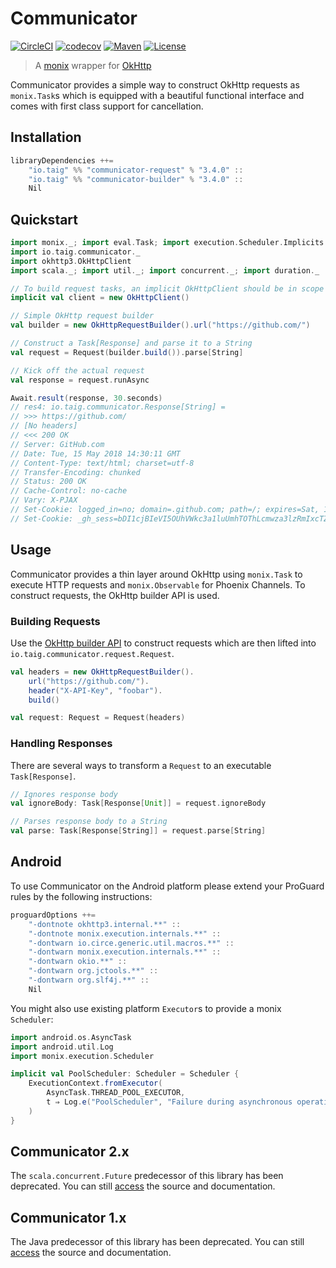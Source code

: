 # Communicator

[![CircleCI](https://circleci.com/gh/Taig/communicator/tree/master.svg?style=shield)](https://circleci.com/gh/Taig/communicator/tree/master)
[![codecov](https://codecov.io/gh/Taig/communicator/branch/master/graph/badge.svg)](https://codecov.io/gh/Taig/communicator)
[![Maven](https://img.shields.io/maven-central/v/io.taig/communicator_2.12.svg)](https://search.maven.org/#search%7Cgav%7C1%7Cg%3A%22io.taig%22%20AND%20a%3A%22communicator_2.12%22)
[![License](https://img.shields.io/badge/license-MIT-blue.svg)](https://raw.githubusercontent.com/Taig/Communicator/master/LICENSE)

> A [monix][1] wrapper for [OkHttp][2]

Communicator provides a simple way to construct OkHttp requests as `monix.Task`s which is equipped with a beautiful functional interface and comes with first class support for cancellation.

## Installation

```scala
libraryDependencies ++=
    "io.taig" %% "communicator-request" % "3.4.0" ::
    "io.taig" %% "communicator-builder" % "3.4.0" ::
    Nil
```

## Quickstart

```scala
import monix._; import eval.Task; import execution.Scheduler.Implicits.global
import io.taig.communicator._
import okhttp3.OkHttpClient
import scala._; import util._; import concurrent._; import duration._

// To build request tasks, an implicit OkHttpClient should be in scope
implicit val client = new OkHttpClient()

// Simple OkHttp request builder
val builder = new OkHttpRequestBuilder().url("https://github.com/")

// Construct a Task[Response] and parse it to a String
val request = Request(builder.build()).parse[String]

// Kick off the actual request
val response = request.runAsync
```

```scala
Await.result(response, 30.seconds)
// res4: io.taig.communicator.Response[String] =
// >>> https://github.com/
// [No headers]
// <<< 200 OK
// Server: GitHub.com
// Date: Tue, 15 May 2018 14:30:11 GMT
// Content-Type: text/html; charset=utf-8
// Transfer-Encoding: chunked
// Status: 200 OK
// Cache-Control: no-cache
// Vary: X-PJAX
// Set-Cookie: logged_in=no; domain=.github.com; path=/; expires=Sat, 15 May 2038 14:30:11 -0000; secure; HttpOnly
// Set-Cookie: _gh_sess=bDI1cjBIeVI5OUhVWkc3a1luUmhTOThLcmwza3lzRmIxcTZiVW96ZVR3c1MvbE1KdnVxWW1WbW8ydXZoSHRldG5lYUFpVDZxc0VpWG5RUzI1blg3L09ocXBJSlhMbWJXWXR3aTN2L1dSRW9US3hpT2phdDB1Tk5YalArWXJoSzZ3NHJLRU1hUVRQM1lBTFNIZURZKzViNkJFQXZndHo4L1RqNXZ4WU1jRFpTeWN2WGlPSUVDemRGZHBPaWMrL2U0L0FnQkVjQWxaWDN3em1kOE1DZjU1QT09LS1xYkhza2JYSEtaVVNlR3c5eC9ZZU9BPT0%3D--fdd3db255410f14b220b258041c1fec84c563f5a; p...
```

## Usage

Communicator provides a thin layer around OkHttp using `monix.Task` to execute HTTP requests and `monix.Observable` for Phoenix Channels. To construct requests, the OkHttp builder API is used.

### Building Requests

Use the [OkHttp builder API][2] to construct requests which are then lifted into `io.taig.communicator.request.Request`.

```scala
val headers = new OkHttpRequestBuilder().
    url("https://github.com/").
    header("X-API-Key", "foobar").
    build()

val request: Request = Request(headers)
```

### Handling Responses

There are several ways to transform a `Request` to an executable `Task[Response]`.

```scala
// Ignores response body
val ignoreBody: Task[Response[Unit]] = request.ignoreBody

// Parses response body to a String
val parse: Task[Response[String]] = request.parse[String]
```

## Android

To use Communicator on the Android platform please extend your ProGuard rules by the following instructions:

```scala
proguardOptions ++=
    "-dontnote okhttp3.internal.**" ::
    "-dontnote monix.execution.internals.**" ::
    "-dontwarn io.circe.generic.util.macros.**" ::
    "-dontwarn monix.execution.internals.**" ::
    "-dontwarn okio.**" ::
    "-dontwarn org.jctools.**" ::
    "-dontwarn org.slf4j.**" ::
    Nil
```

You might also use existing platform `Executor`s to provide a monix `Scheduler`:

```scala
import android.os.AsyncTask
import android.util.Log
import monix.execution.Scheduler

implicit val PoolScheduler: Scheduler = Scheduler {
    ExecutionContext.fromExecutor(
        AsyncTask.THREAD_POOL_EXECUTOR,
        t ⇒ Log.e("PoolScheduler", "Failure during asynchronous operation", t)
    )
}
```

## Communicator 2.x

The `scala.concurrent.Future` predecessor of this library has been deprecated. You can still [access][3] the source and documentation.

## Communicator 1.x

The Java predecessor of this library has been deprecated. You can still [access][4] the source and documentation.

[1]: https://monix.io/
[2]: http://square.github.io/okhttp/
[3]: https://github.com/Taig/Communicator/tree/2.3.2
[4]: https://github.com/Taig/Communicator/tree/f820d08b1cc4d77083e384568ce89223e53ab693
